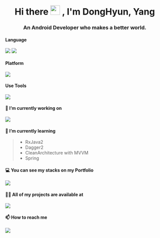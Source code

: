 <h1 align="center">Hi there <img src="https://media.giphy.com/media/hvRJCLFzcasrR4ia7z/giphy.gif" width="30px"> , I'm DongHyun, Yang</h1>
<h3 align="center">An Android Developer who makes a better world.</h3>

#### Language
<a href='#'><img src="https://img.shields.io/badge/Java-ED8B00?style=for-the-badge&logo=java&logoColor=white"></a>
<a href='#'><img src="https://img.shields.io/badge/Kotlin-0095D5?&style=for-the-badge&logo=kotlin&logoColor=white"></a>

#### Platform
<a href='#'><img src="https://img.shields.io/badge/Android-3DDC84?&style=for-the-badge&logo=Android&logoColor=white"></a>

#### Use Tools
<a href='#'><img src="https://img.shields.io/badge/Android Studio-3DDC84?&style=for-the-badge&logo=Android-Studio&logoColor=white"></a>


#### 🔭 I’m currently working on 
<a href='https://github.com/DGSWDongHyun/B_'><img src="https://img.shields.io/badge/Github-181717?&style=for-the-badge&logo=Github&logoColor=white"></a>

#### 🌱 I’m currently learning 
> - RxJava2
> - Dagger2
> - CleanArchitecture with MVVM
> - Spring

#### 💻 You can see my stacks on my Portfolio
<a href='https://www.notion.so/PORTFOLIO-39d18bbdc7df42a49047a3b93f17d126'><img src="https://img.shields.io/badge/Portfolio-000000?&style=for-the-badge&logo=Notion&logoColor=white"></a>

#### 👨‍💻  <b>All of my projects are available at</b>
<a href='https://github.com/DGSWDongHyun/'><img src="https://img.shields.io/badge/Github-181717?&style=for-the-badge&logo=Github&logoColor=white"></a> 

#### 📫 How to reach me 
<a href='#'><img src="https://img.shields.io/badge/ydh665566@naver.com-005FF9?&style=for-the-badge&logo=Mail.ru&logoColor=white"></a>
